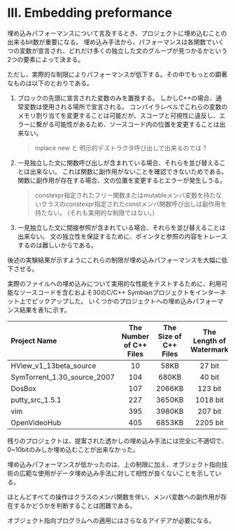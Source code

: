 # III. Embedding preformance

埋め込みパフォーマンスについて言及するとき、プロジェクトに埋め込むことの出来るbit数が重要になる。
埋め込み手法から、パフォーマンスは各関数でいくつの変数が宣言され、どれだけ多くの独立した文のグループが見つかるかという2つの要素によって決まる。

ただし、実際的な制限によりパフォーマンスが低下する。その中でもっとの顕著なものは以下のとおりである。

1. ブロックの先頭に宣言された変数のみを置換する。
    しかしC++の場合、通常変数は使用される場所で宣言される。
    コンパイラレベルでこれらの変数のメモリ割り当てを変更することは可能だが、スコープと可視性に違反し、エラーに繋がる可能性があるため、ソースコード内の位置を変更することは出来ない。

    > inplace new と 明示的デストラクタ呼び出しで出来るのでは？

2. 一見独立した文に関数呼び出しが含まれている場合、それらを並び替えることは出来ない。
    これは関数に副作用がないことを確認できないためである。
    関数に副作用が存在する場合、文の位置を変更するとエラーが発生しうる。

    > constexpr指定されたフリー関数またはmutableメンバ変数を持たないクラスのconstexpr指定されたconstメンバ関数呼び出しは副作用を持たない。
    > (それも実用的な制限ではない。)

3. 一見独立した文に間接参照が含まれている場合、それらを並び替えることは出来ない。
    文の独立性を保証するために、ポインタと参照の内容をトレースするのは難しいからである。

後述の実験結果が示すようにこれらの制限が埋め込みパフォーマンスを大幅に低下させる。

実際のファイルへの埋め込みについて実用的な性能をテストするために、利用可能なソースコードを含むおよそ30のC/C++ Symbianプロジェクトをインターネット上でピックアップした。
いくつかのプロジェクトへの埋め込みパフォーマンス結果を表1に示す。

| Project Name                | The Number of C++ Files | The Size of C++ Files | The Length of Watermark |
|:----------------------------|:-----------------------:|:---------------------:|:-----------------------:|
| HView_v1_13beta_source      | 10                      | 58KB                  | 27 bit                  |
| SymTorrent_1.30_source_2007 | 104                     | 680KB                 | 40 bit                  |
| DosBox                      | 107                     | 2066KB                | 123 bit                 |
| putty_src_1.5.1             | 227                     | 3650KB                | 1018 bit                |
| vim                         | 395                     | 3980KB                | 207 bit                 |
| OpenVideoHub                | 405                     | 6853KB                | 2205 bit                |

残りのプロジェクトは、提案された透かしの埋め込み手法には完全に不適切で、0~10bitのみしか埋め込むことが出来なかった。

埋め込みパフォーマンスが低かったのは、上の制限に加え、オブジェクト指向技術の広範な使用がデータ埋め込み手法に対して相性が良くないことを示している。

ほとんどすべての操作はクラスのメンバ関数を伴い、メンバ変数への副作用が存在するかどうかを判断することは困難である。

オブジェクト指向プログラムへの適用にはさらなるアイデアが必要になる。
